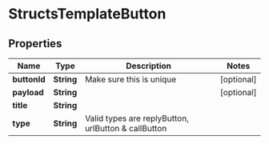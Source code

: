

# StructsTemplateButton


## Properties

| Name | Type | Description | Notes |
|------------ | ------------- | ------------- | -------------|
|**buttonId** | **String** | Make sure this is unique |  [optional] |
|**payload** | **String** |  |  [optional] |
|**title** | **String** |  |  |
|**type** | **String** | Valid types are replyButton, urlButton &amp; callButton |  |



